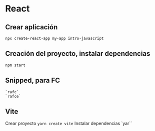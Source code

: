 # React

## Crear aplicación  
    npx create-react-app my-app intro-javascript  

## Creación del proyecto, instalar dependencias
    npm start


## Snipped, para FC
    `rafc`
    `rafce`


## Vite
Crear proyecto
    `yarn create vite`
Instalar dependencias
    `yar``
